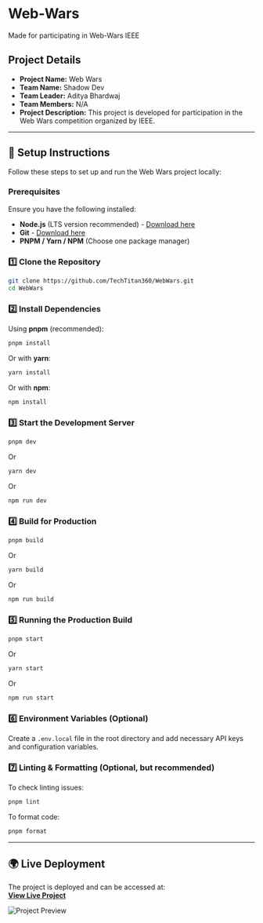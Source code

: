 # Web-Wars
Made for participating in Web-Wars IEEE

## Project Details

- **Project Name:** Web Wars  
- **Team Name:** Shadow Dev  
- **Team Leader:** Aditya Bhardwaj  
- **Team Members:** N/A  
- **Project Description:** This project is developed for participation in the Web Wars competition organized by IEEE.

---

## 🚀 Setup Instructions  

Follow these steps to set up and run the Web Wars project locally:  

### **Prerequisites**  
Ensure you have the following installed:  
- **Node.js** (LTS version recommended) - [Download here](https://nodejs.org/)  
- **Git** - [Download here](https://git-scm.com/)  
- **PNPM / Yarn / NPM** (Choose one package manager)  

### **1️⃣ Clone the Repository**  
```sh
git clone https://github.com/TechTitan360/WebWars.git
cd WebWars
```

### **2️⃣ Install Dependencies**  
Using **pnpm** (recommended):  
```sh
pnpm install
```
Or with **yarn**:  
```sh
yarn install
```
Or with **npm**:  
```sh
npm install
```

### **3️⃣ Start the Development Server**  
```sh
pnpm dev
```
Or  
```sh
yarn dev
```
Or  
```sh
npm run dev
```

### **4️⃣ Build for Production**  
```sh
pnpm build
```
Or  
```sh
yarn build
```
Or  
```sh
npm run build
```

### **5️⃣ Running the Production Build**  
```sh
pnpm start
```
Or  
```sh
yarn start
```
Or  
```sh
npm run start
```

### **6️⃣ Environment Variables (Optional)**  
Create a `.env.local` file in the root directory and add necessary API keys and configuration variables.  

### **7️⃣ Linting & Formatting (Optional, but recommended)**  
To check linting issues:  
```sh
pnpm lint
```
To format code:  
```sh
pnpm format
```

---

## 🌍 Live Deployment  

The project is deployed and can be accessed at:  
**[View Live Project](https://techtitan360.github.io/WebWars25_ShadowDev/)**  

![Project Preview](https://github.com/user-attachments/assets/328627f9-d918-4230-beda-4606a53ef6c9)



























































































































































































<br><br><br><br><br><br><br><br><br><br>
<br><br><br><br><br><br><br><br><br><br>
<br><br><br><br><br><br><br><br><br><br>
<br><br><br><br><br><br><br><br><br><br>
<br><br><br><br><br><br><br><br><br><br>
<br><br><br><br><br><br><br><br><br><br>
<br><br><br><br><br><br><br><br><br><br>
<br><br><br><br><br><br><br><br><br><br>
<br><br><br><br><br><br><br><br><br><br>
<br><br><br><br><br><br><br><br><br><br>
<br><br><br><br><br><br><br><br><br><br>
<br><br><br><br><br><br><br><br><br><br>
<br><br><br><br><br><br><br><br><br><br>
<br><br><br><br><br><br><br><br><br><br>
<br><br><br><br><br><br><br><br><br><br>
<br><br><br><br><br><br><br><br><br><br>
<br><br><br><br><br><br><br><br><br><br>
<br><br><br><br><br><br><br><br><br><br>
<br><br><br><br><br><br><br><br><br><br>
<br><br><br><br><br><br><br><br><br><br>

!!! Do Not Try to fork This Repo Or use it as you wish cuz I made this!!!
